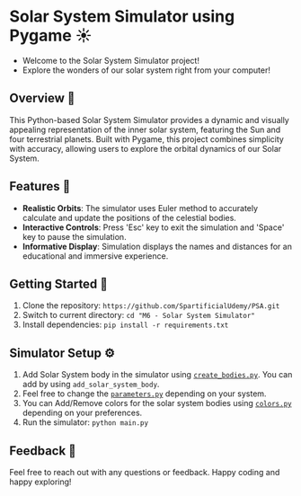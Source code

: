 # Solar System Simulator using Pygame ☀️

* Welcome to the Solar System Simulator project! 
* Explore the wonders of our solar system right from your computer! 

## Overview 🌌
This Python-based Solar System Simulator provides a dynamic and visually appealing representation of the inner solar system, featuring the Sun and four terrestrial planets. Built with Pygame, this project combines simplicity with accuracy, allowing users to explore the orbital dynamics of our Solar System.

## Features 🚀
* **Realistic Orbits**: The simulator uses Euler method to accurately calculate and update the positions of the celestial bodies.
* **Interactive Controls**: Press 'Esc' key to exit the simulation and 'Space' key to pause the simulation.
* **Informative Display**: Simulation displays the names and distances for an educational and immersive experience.

## Getting Started 📖
1. Clone the repository: `https://github.com/SpartificialUdemy/PSA.git`
2. Switch to current directory: `cd "M6 - Solar System Simulator"`
3. Install dependencies: `pip install -r requirements.txt`

## Simulator Setup ⚙️
1. Add Solar System body in the simulator using [`create_bodies.py`](https://github.com/SpartificialUdemy/PSA/blob/main/M6%20-%20Solar%20System%20Simulator/create_bodies.py). You can add by using `add_solar_system_body`.
2. Feel free to change the [`parameters.py`](https://github.com/SpartificialUdemy/PSA/blob/main/M6%20-%20Solar%20System%20Simulator/parameters.py) depending on your system.
3. You can Add/Remove colors for the solar system bodies using [`colors.py`](https://github.com/SpartificialUdemy/PSA/blob/main/M6%20-%20Solar%20System%20Simulator/colors.py) depending on your preferences.
4. Run the simulator: `python main.py`

## Feedback 💬
Feel free to reach out with any questions or feedback. Happy coding and happy exploring! 

  
